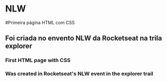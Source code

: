 # NLW

#Primeira página HTML com CSS
## Foi criada no envento NLW da Rocketseat na trila explorer

### First HTML page with CSS
### Was created in Rocketseat's NLW event in the explorer trail

